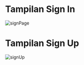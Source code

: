 # Tampilan Sign In 
![signPage](https://github.com/Razor-666/Parking_System/assets/137206338/7241b121-d23d-46d6-9b24-01c178b1d8a6)

# Tampilan Sign Up
![signUp](https://github.com/Razor-666/Parking_System/assets/137206338/2adf7bb5-ee7d-4121-b586-2eb7e185eec2)


